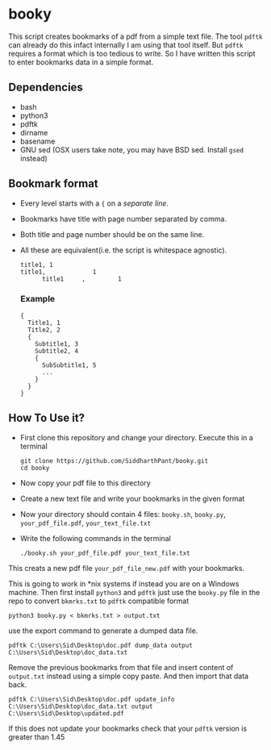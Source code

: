 # booky

This script creates bookmarks of a pdf from a simple text file. The tool `pdftk` can already do this infact
internally I am using that tool itself. But `pdftk` requires a format which is too tedious to write. So I have written
this script to enter bookmarks data in a simple format.

## Dependencies
* bash
* python3
* pdftk
* dirname
* basename
* GNU sed (OSX users take note, you may have BSD sed. Install `gsed` instead)

## Bookmark format
* Every level starts with a `{` on a _separate line_.
* Bookmarks have title with page number separated by comma.
* Both title and page number should be on the same line.
* All these are equivalent(i.e. the script is whitespace agnostic).
  ```
  title1, 1
  title1,             1
        title1     ,         1
  ```

  ### Example
  ```
  {
    Title1, 1
    Title2, 2
    {
      Subtitle1, 3
      Subtitle2, 4
      {
        SubSubtitle1, 5
        ...
      }
    }
  }
  ```

## How To Use it?
* First clone this repository and change your directory. Execute this in a terminal

  ```
  git clone https://github.com/SiddharthPant/booky.git
  cd booky
  ```
* Now copy your pdf file to this directory
* Create a new text file and write your bookmarks in the given format
* Now your directory should contain 4 files: `booky.sh`, `booky.py`, `your_pdf_file.pdf`, `your_text_file.txt`
* Write the following commands in the terminal

  ```
  ./booky.sh your_pdf_file.pdf your_text_file.txt
  ```
This creats a new pdf file `your_pdf_file_new.pdf` with your bookmarks.

This is going to work in *nix systems if instead you are on a Windows machine. Then first install `python3` and `pdftk` just use the `booky.py` file in the repo to convert `bkmrks.txt` to `pdftk` compatible format

    python3 booky.py < bkmrks.txt > output.txt

use the export command to generate a dumped data file.

```
pdftk C:\Users\Sid\Desktop\doc.pdf dump_data output C:\Users\Sid\Desktop\doc_data.txt
```
Remove the previous bookmarks from that file and insert content of `output.txt` instead using a simple copy paste.
And then import that data back.

```
pdftk C:\Users\Sid\Desktop\doc.pdf update_info C:\Users\Sid\Desktop\doc_data.txt output C:\Users\Sid\Desktop\updated.pdf
```
If this does not update your bookmarks check that your `pdftk` version is greater than 1.45
